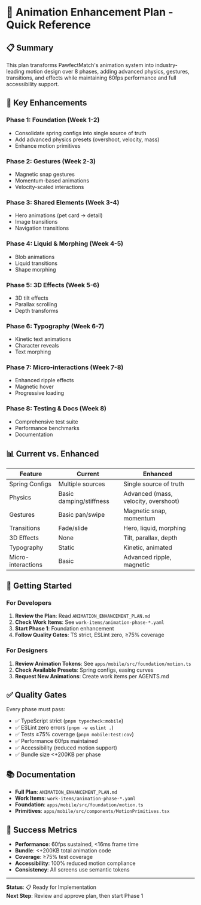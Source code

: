# 🎨 Animation Enhancement Plan - Quick Reference

## 📋 Summary

This plan transforms PawfectMatch's animation system into industry-leading motion design over 8 phases, adding advanced physics, gestures, transitions, and effects while maintaining 60fps performance and full accessibility support.

## 🎯 Key Enhancements

### **Phase 1: Foundation** (Week 1-2)
- Consolidate spring configs into single source of truth
- Add advanced physics presets (overshoot, velocity, mass)
- Enhance motion primitives

### **Phase 2: Gestures** (Week 2-3)
- Magnetic snap gestures
- Momentum-based animations
- Velocity-scaled interactions

### **Phase 3: Shared Elements** (Week 3-4)
- Hero animations (pet card → detail)
- Image transitions
- Navigation transitions

### **Phase 4: Liquid & Morphing** (Week 4-5)
- Blob animations
- Liquid transitions
- Shape morphing

### **Phase 5: 3D Effects** (Week 5-6)
- 3D tilt effects
- Parallax scrolling
- Depth transforms

### **Phase 6: Typography** (Week 6-7)
- Kinetic text animations
- Character reveals
- Text morphing

### **Phase 7: Micro-interactions** (Week 7-8)
- Enhanced ripple effects
- Magnetic hover
- Progressive loading

### **Phase 8: Testing & Docs** (Week 8)
- Comprehensive test suite
- Performance benchmarks
- Documentation

## 📊 Current vs. Enhanced

| Feature | Current | Enhanced |
|---------|---------|----------|
| Spring Configs | Multiple sources | Single source of truth |
| Physics | Basic damping/stiffness | Advanced (mass, velocity, overshoot) |
| Gestures | Basic pan/swipe | Magnetic snap, momentum |
| Transitions | Fade/slide | Hero, liquid, morphing |
| 3D Effects | None | Tilt, parallax, depth |
| Typography | Static | Kinetic, animated |
| Micro-interactions | Basic | Advanced ripple, magnetic |

## 🚀 Getting Started

### For Developers

1. **Review the Plan**: Read `ANIMATION_ENHANCEMENT_PLAN.md`
2. **Check Work Items**: See `work-items/animation-phase-*.yaml`
3. **Start Phase 1**: Foundation enhancement
4. **Follow Quality Gates**: TS strict, ESLint zero, ≥75% coverage

### For Designers

1. **Review Animation Tokens**: See `apps/mobile/src/foundation/motion.ts`
2. **Check Available Presets**: Spring configs, easing curves
3. **Request New Animations**: Create work items per AGENTS.md

## ✅ Quality Gates

Every phase must pass:
- ✅ TypeScript strict (`pnpm typecheck:mobile`)
- ✅ ESLint zero errors (`pnpm -w eslint .`)
- ✅ Tests ≥75% coverage (`pnpm mobile:test:cov`)
- ✅ Performance 60fps maintained
- ✅ Accessibility (reduced motion support)
- ✅ Bundle size <+200KB per phase

## 📚 Documentation

- **Full Plan**: `ANIMATION_ENHANCEMENT_PLAN.md`
- **Work Items**: `work-items/animation-phase-*.yaml`
- **Foundation**: `apps/mobile/src/foundation/motion.ts`
- **Primitives**: `apps/mobile/src/components/MotionPrimitives.tsx`

## 🎯 Success Metrics

- **Performance**: 60fps sustained, <16ms frame time
- **Bundle**: <+200KB total animation code
- **Coverage**: ≥75% test coverage
- **Accessibility**: 100% reduced motion compliance
- **Consistency**: All screens use semantic tokens

---

**Status**: 📋 Ready for Implementation  
**Next Step**: Review and approve plan, then start Phase 1


